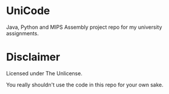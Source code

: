 # UniCode
Java, Python and MIPS Assembly project repo for my university assignments.

# Disclaimer
Licensed under The Unlicense. 

You really shouldn't use the code in this repo for your own sake.
